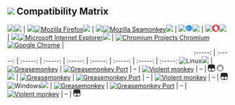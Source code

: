 ## ![](https://raw.githubusercontent.com/Martii/UserScripts/master/res/info16.png) Compatibility Matrix

![][c]![][ch] | ![][ch][![Mozilla Firefox][imgfx]][urlfx]![][ch] | ![][ch][![Mozilla Seamonkey][imgsm]][urlsm]![][ch] | ![][ch][![Apple Safari][imgsi]][urlsi]![][ch] | ![][ch][![Opera Software Opera][imgoa]][urloa]![][ch] | ![][ch][![Microsoft Internet Explorer][imgie]][urlie]![][ch] | [![Chromium Projects Chromium][imgcm]][urlcm][![Google Chrome][imgce]][urlce] | &emsp;&emsp;&emsp;&emsp;&emsp;&emsp;&emsp;&emsp;&emsp;&emsp;&emsp;&emsp;&emsp;&emsp;&emsp;&emsp;&emsp;&emsp;&emsp;&emsp;&emsp;&emsp;&emsp;&emsp;&emsp;&emsp;&emsp;&emsp;&emsp;&emsp;
:-----: | :-----: | :-----: | :-----: | :-----: | :-----: | :-----: | :-----: | :-----:
![Linux][imgtux]![][ch]     | [![Greasemonkey][imggmao]][urlgmao] | [![Greasemonkey Port][imggpsf]][urlgpsf] | &ndash; | [![Violent monkey][imgvmoa]][urlvmop] | &ndash; | [![TamperMonkey][imgtmgo]][urltmgo]
![Macintosh][imgmac]![][ch] | [![Greasemonkey][imggmao]][urlgmao] | [![Greasemonkey Port][imggpsf]][urlgpsf] | &ndash; | [![Violent monkey][imgvmoa]][urlvmop] | &ndash; | [![TamperMonkey][imgtmgo]][urltmgo]
![Windows][imgwin]![][ch]   | [![Greasemonkey][imggmao]][urlgmao] | [![Greasemonkey Port][imggpsf]][urlgpsf] | &ndash; | [![Violent monkey][imgvmoa]][urlvmop] | &ndash; | [![TamperMonkey][imgtmgo]][urltmgo]

[c]: https://raw.githubusercontent.com/Martii/UserScripts/master/res/compatibilityMatrix/clear16.png
[ch]: https://raw.githubusercontent.com/Martii/UserScripts/master/res/compatibilityMatrix/clearhalf16.png
[imgwin]: https://raw.githubusercontent.com/Martii/UserScripts/master/res/compatibilityMatrix/windows16.png "Windows"
[imgtux]: https://raw.githubusercontent.com/Martii/UserScripts/master/res/compatibilityMatrix/linux16.png "Linux"
[imgmac]: https://raw.githubusercontent.com/Martii/UserScripts/master/res/compatibilityMatrix/macintosh16.png "Macintosh"
[imgfx]: https://raw.githubusercontent.com/Martii/UserScripts/master/res/compatibilityMatrix/firefox16.png "Mozilla Firefox"
[imgsm]: https://raw.githubusercontent.com/Martii/UserScripts/master/res/compatibilityMatrix/seamonkey16.png "Mozilla Seamonkey"
[imgsi]: https://raw.githubusercontent.com/Martii/UserScripts/master/res/compatibilityMatrix/safari16.png "Apple Safari"
[imgoa]: https://raw.githubusercontent.com/Martii/UserScripts/master/res/compatibilityMatrix/opera16.png "Opera Software Opera"
[imgie]: https://raw.githubusercontent.com/Martii/UserScripts/master/res/compatibilityMatrix/iexplorer16.png "Microsoft Internet Explorer"
[imgcm]: https://raw.githubusercontent.com/Martii/UserScripts/master/res/compatibilityMatrix/chromium16.png "Chromium Projects Chromium"
[imgce]: https://raw.githubusercontent.com/Martii/UserScripts/master/res/compatibilityMatrix/chrome16.png "Google Chrome"
[imggmao]: https://raw.githubusercontent.com/Martii/UserScripts/master/res/compatibilityMatrix/amogreasemonkey16.png "Greasemonkey on Moz"
[imggmsf]: https://raw.githubusercontent.com/Martii/UserScripts/master/res/compatibilityMatrix/amogreasemonkey16.png "Greasemonkey on SF"
[imggpsf]: https://raw.githubusercontent.com/Martii/UserScripts/master/res/compatibilityMatrix/gmport16.png "Greasemonkey Port"
[imgtmgo]: https://raw.githubusercontent.com/Martii/UserScripts/master/res/compatibilityMatrix/tampermonkey16.png "TamperMonkey"
[imgvmoa]: https://raw.githubusercontent.com/Martii/UserScripts/master/res/compatibilityMatrix/violentmonkey16.png "Violent monkey"
[urlfx]: https://www.getfirefox.com/
[urlsm]: http://www.seamonkey-project.org/
[urlsi]: http://www.apple.com/safari/
[urloa]: http://www.opera.com/
[urlie]: http://www.microsoft.com/windows/internet-explorer/
[urlcm]: http://dev.chromium.org/chromium-projects
[urlce]: http://www.google.com/chrome/
[urlgmao]: https://addons.mozilla.org/firefox/addon/748
[urlgmsf]: https://sf.net/projects/greasemonkey/files/
[urlgpsf]: https://sf.net/projects/gmport/files/
[urltmgo]: http://chrome.google.com/webstore/detail/dhdgffkkebhmkfjojejmpbldmpobfkfo
[urlvmop]: http://addons.opera.com/extensions/details/violent-monkey/?hidemessage=1

